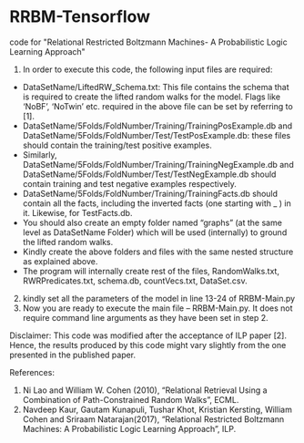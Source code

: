# RRBM-Tensorflow
code for "Relational Restricted Boltzmann Machines- A Probabilistic Logic Learning Approach"

1.	In order to execute this code, the following input files are required:
  * DataSetName/LiftedRW_Schema.txt:
       This file contains the schema that is required to create the lifted random walks for the model. Flags like ‘NoBF’, ‘NoTwin’ etc.          required in the above file can be set by referring to [1].
   *	DataSetName/5Folds/FoldNumber/Training/TrainingPosExample.db and DataSetName/5Folds/FoldNumber/Test/TestPosExample.db: 
      these files should contain the training/test positive examples.
   *	Similarly, DataSetName/5Folds/FoldNumber/Training/TrainingNegExample.db and DataSetName/5Folds/FoldNumber/Test/TestNegExample.db 
      should contain training and test negative examples respectively.
   *	DataSetName/5Folds/FoldNumber/Training/TrainingFacts.db should contain all the facts, including the inverted facts (one starting
      with _ ) in it. Likewise, for TestFacts.db.
  *	You should also create an empty folder named “graphs” (at the same level as DataSetName Folder) which will be used (internally) to
      ground the lifted random walks.
  *	Kindly create the above folders and files with the same nested structure as explained above.
  *	The program will internally create rest of the files, RandomWalks.txt, RWRPredicates.txt, schema.db, countVecs.txt, DataSet.csv. 
2.	kindly set all the parameters of the model in line 13-24 of RRBM-Main.py
3.	Now you are ready to execute the main file – RRBM-Main.py. It does not require command line arguments as they have been set in step 2.

Disclaimer: This code was modified after the acceptance of ILP paper [2]. Hence, the results produced by this code might vary slightly from the one presented in the published paper.

References:
1.	Ni Lao and William W. Cohen (2010), “Relational Retrieval Using a Combination of Path-Constrained Random Walks”, ECML.
2.	Navdeep Kaur, Gautam Kunapuli, Tushar Khot, Kristian Kersting, William Cohen and Sriraam Natarajan(2017), “Relational Restricted Boltzmann Machines: A Probabilistic Logic Learning Approach”, ILP.
